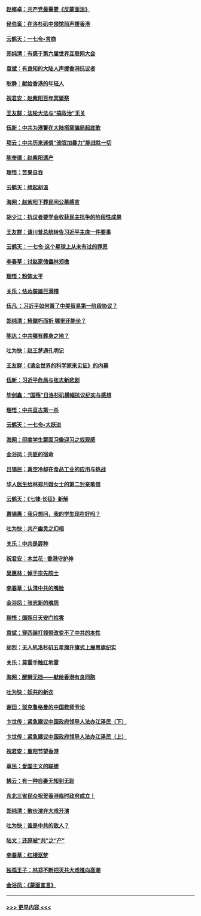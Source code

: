 #### [赵修卓：共产党最需要《反蒙面法》](../pages/nsc993/n11608006.md?t=10240111) 
#### [侯伯鸾：在洛杉矶中领馆前声援香港](../pages/nsc993/n11607802.md?t=10240111) 
#### [云鹤天：一七令•言商](../pages/nsc993/n11606248.md?t=10240111) 
#### [郑纯清：有感于第六届世界互联网大会](../pages/nsc993/n11604718.md?t=10240111) 
#### [袁斌：有良知的大陆人声援香港抗议者](../pages/nsc993/n11603673.md?t=10240111) 
#### [耿静：献给香港的年轻人](../pages/nsc993/n11602462.md?t=10240111) 
#### [祝君安：赵紫阳百年冥诞祭](../pages/nsc993/n11601386.md?t=10240111) 
#### [王友群：法轮大法与“搞政治”无关](../pages/nsc993/n11601658.md?t=10240111) 
#### [伍新：中共为港警在大陆搭窝骗局起底歌](../pages/nsc993/n11601536.md?t=10240111) 
#### [项云：中共历来迷信“流氓加暴力”能战胜一切](../pages/nsc993/n11601496.md?t=10240111) 
#### [陈奎德：赵紫阳遗产](../pages/nsc993/n11601444.md?t=10240111) 
#### [理悟：苦果自吞](../pages/nsc993/n11601385.md?t=10240111) 
#### [云鹤天：想起胡温](../pages/nsc993/n11600033.md?t=10240111) 
#### [海网：赵紫阳下葬民间公墓感言](../pages/nsc993/n11600021.md?t=10240111) 
#### [胡少江：抗议者要学会收获民主抗争的阶段性成果](../pages/nsc993/n11599626.md?t=10240111) 
#### [王友群：请川普总统转告习近平主席一件要事](../pages/nsc993/n11599533.md?t=10240111) 
#### [云鹤天：一七令‧这个星球上从未有过的罪恶](../pages/nsc993/n11598881.md?t=10240111) 
#### [李春草：讨赵家傀儡林郑檄](../pages/nsc993/n11598789.md?t=10240111) 
#### [理悟：粉饰太平](../pages/nsc993/n11598776.md?t=10240111) 
#### [关乐：怯怂装雄巨滑稽](../pages/nsc993/n11598767.md?t=10240111) 
#### [伍凡 ：习近平如何善了中美贸易第一阶段协议？](../pages/nsc993/n11596305.md?t=10240111) 
#### [郑纯清：椅腿朽而折 哪里还能坐？](../pages/nsc993/n11596273.md?t=10240111) 
#### [陈达：中共哪有葬身之地？](../pages/nsc993/n11596253.md?t=10240111) 
#### [吐为快：赵王梦遇孔明记](../pages/nsc993/n11596208.md?t=10240111) 
#### [王友群：《请全世界的科学家来见证》的内幕](../pages/nsc993/n11594091.md?t=10240111) 
#### [伍新：习近平危局与张志新悲剧](../pages/nsc993/n11594089.md?t=10240111) 
#### [毕剑鑫：“国殇”日洛杉矶横幅抗议纪实与感想](../pages/nsc993/n11591301.md?t=10240111) 
#### [理悟：中共亘古第一杀](../pages/nsc993/n11590734.md?t=10240111) 
#### [云鹤天：一七令•大跃进](../pages/nsc993/n11590699.md?t=10240111) 
#### [海网：印度学生蒙面习像迎习之戏观感](../pages/nsc993/n11590675.md?t=10240111) 
#### [金浴凤：共匪的宿命](../pages/nsc993/n11586383.md?t=10240111) 
#### [吕锡民：真空冷却在食品工业的应用与挑战](../pages/nsc993/n11585819.md?t=10240111) 
#### [华人医生给林郑月娥女士的第二封亲笔信](../pages/nsc993/n11585124.md?t=10240111) 
#### [云鹤天：《七律·长征》新解](../pages/nsc993/n11584578.md?t=10240111) 
#### [萧锡惠：我只想问，我的学生现在好吗？](../pages/nsc993/n11583828.md?t=10240111) 
#### [吐为快：共产幽灵之幻相](../pages/nsc993/n11583224.md?t=10240111) 
#### [关乐：中共是孬种](../pages/nsc993/n11582099.md?t=10240111) 
#### [祝君安：木兰花 · 香港守护神](../pages/nsc993/n11581782.md?t=10240111) 
#### [吴惠林：悼于宗先院士](../pages/nsc993/n11580283.md?t=10240111) 
#### [李春草：认清中共的嘴脸](../pages/nsc993/n11579954.md?t=10240111) 
#### [金浴凤：张志新的魂怨](../pages/nsc993/n11579913.md?t=10240111) 
#### [理悟：国殇日天安门拾零](../pages/nsc993/n11579843.md?t=10240111) 
#### [袁斌：穿西装打领带改变不了中共的本性](../pages/nsc993/n11579814.md?t=10240111) 
#### [胡烈：无人机洛杉矶五星旗升旗式上展黑旗纪实](../pages/nsc993/n11579322.md?t=10240111) 
#### [关乐：莫雷手触红地雷](../pages/nsc993/n11577862.md?t=10240111) 
#### [海网：醒狮无挡——献给香港有良同胞](../pages/nsc993/n11577835.md?t=10240111) 
#### [吐为快：妖共的新衣](../pages/nsc993/n11577575.md?t=10240111) 
#### [谢田：驳克鲁格曼的中国教师爷论](../pages/nsc993/n11575034.md?t=10240111) 
#### [卞世传：紧急建议中国政府领导人法办江泽民（下）](../pages/nsc993/n11573390.md?t=10240111) 
#### [卞世传：紧急建议中国政府领导人法办江泽民（上）](../pages/nsc993/n11573208.md?t=10240111) 
#### [祝君安：重阳节望香港](../pages/nsc993/n11573190.md?t=10240111) 
#### [草民：爱国主义的联想](../pages/nsc993/n11572333.md?t=10240111) 
#### [拂云：有一种自豪无知到无耻](../pages/nsc993/n11572006.md?t=10240111) 
#### [东北三省民众祝贺香港临时政府成立！](../pages/nsc993/n11571215.md?t=10240111) 
#### [郑纯清：散伙演弃大戏开演](../pages/nsc993/n11570826.md?t=10240111) 
#### [吐为快：谁是中共的敌人？](../pages/nsc993/n11570817.md?t=10240111) 
#### [陆文：还原被“共”之“产”](../pages/nsc993/n11570798.md?t=10240111) 
#### [李春草：红楼沤梦](../pages/nsc993/n11569673.md?t=10240111) 
#### [独孤王子：林郑不断把灭共大戏推向高潮](../pages/nsc993/n11569381.md?t=10240111) 
#### [金浴凤：《蒙面宣言》](../pages/nsc993/n11569368.md?t=10240111) 

----
#### [ >>> 更早内容 <<< ](../indexes/nsc993-earlier.md)
